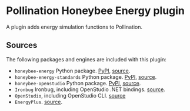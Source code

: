 # Pollination Honeybee Energy plugin

A plugin adds energy simulation functions to Pollination.

## Sources

The following packages and engines are included with this plugin:

- `honeybee-energy` Python package. [PyPI](https://pypi.org/project/honeybee-energy/), [source](https://github.com/ladybug-tools/honeybee-energy).
- `honeybee-energy-standards` Python package. [PyPI](https://pypi.org/project/honeybee-energy-standards/), [source](https://github.com/ladybug-tools/honeybee-energy-standards).
- `honeybee-openstudio` Python package. [PyPI](https://pypi.org/project/honeybee-openstudio), [source](https://github.com/ladybug-tools/honeybee-openstudio).
- `Ironbug` Ironbug, including OpenStudio .NET bindings. [source](https://github.com/MingboPeng/Ironbug).
- `OpenStudio`, including OpenStudio CLI. [source](https://github.com/NREL/OpenStudio/releases)
- `EnergyPlus`. [source](https://github.com/NREL/EnergyPlus/releases).
